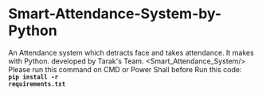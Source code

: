 # Smart-Attendance-System-by-Python
An Attendance system which detracts face and takes attendance. It makes with Python. 
developed by Tarak's Team.
<Smart_Attendance_System/>
<br>Please run this command on CMD or Power Shall before Run this code:<br><code><b>pip install -r requirements.txt</b></code>

